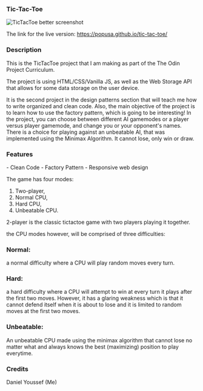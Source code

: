 ### Tic-Tac-Toe
![TicTacToe better screenshot](https://user-images.githubusercontent.com/90353446/167965497-20e9de72-1228-4888-9a13-381090f890b6.png)



The link for the live version: https://popusa.github.io/tic-tac-toe/


<h3>Description</h3>
This is the TicTacToe project that I am making as part of the The Odin Project Curriculum.

The project is using HTML/CSS/Vanilla JS, as well as the Web Storage API that allows for some data storage on the user device.

It is the second project in the design patterns section that will teach me how to write organized and clean code.
Also, the main objective of the project is to learn how to use the factory pattern, which is going to be interesting!
In the project, you can choose between different AI gamemodes or a player versus player gamemode, and change you or your opponent's names.
There is a choice for playing against an unbeatable AI, that was implemented using the Minimax Algorithm. It cannot lose, only win or draw.

<h3> Features </h3>
- Clean Code
- Factory Pattern
- Responsive web design

The game has four modes: 

1. Two-player,
2. Normal CPU,
3. Hard CPU,
4. Unbeatable CPU.

2-player is the classic tictactoe game with two players playing it together.

the CPU modes however, will be comprised of three difficulties:

### Normal:
a normal difficulty where a CPU will play random moves every turn.

### Hard:
a hard difficulty where a CPU will attempt to win at every turn it plays after the first two moves. However, it has a glaring weakness which is that it cannot defend itself when it is about to lose and it is limited to random moves at the first two moves.

### Unbeatable:
An unbeatable CPU made using the minimax algorithm that cannot lose no matter what and always knows the best (maximizing) position to play everytime. 

<h3>Credits</h3>
Daniel Youssef (Me)

